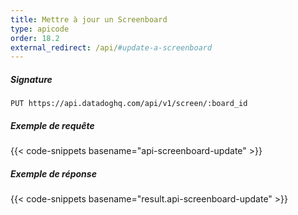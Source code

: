 ```yaml
---
title: Mettre à jour un Screenboard
type: apicode
order: 18.2
external_redirect: /api/#update-a-screenboard
---
```


##### Signature
`PUT https://api.datadoghq.com/api/v1/screen/:board_id`
##### Exemple de requête
{{< code-snippets basename="api-screenboard-update" >}}
##### Exemple de réponse
{{< code-snippets basename="result.api-screenboard-update" >}}